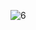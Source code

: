![6](https://user-images.githubusercontent.com/82725681/199759074-7495829c-90f6-4358-bae3-d347171cffe1.png)
